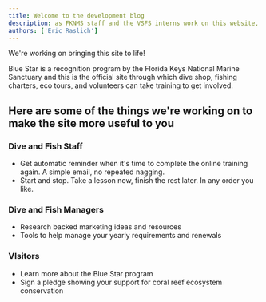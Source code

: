 ```yaml
---
title: Welcome to the development blog
description: as FKNMS staff and the VSFS interns work on this website, we're going to document the progress.
authors: ['Eric Raslich']
---
```

We're working on bringing this site to life!

Blue Star is a recognition program by the Florida Keys National Marine Sanctuary and this is the official site through which dive shop, fishing charters, eco tours, and volunteers can take training to get involved.

## Here are some of the things we're working on to make the site more useful to you

### Dive and Fish Staff
- Get automatic reminder when it's time to complete the online training again. A simple email, no repeated nagging.
- Start and stop. Take a lesson now, finish the rest later. In any order you like.

### Dive and Fish Managers
- Research backed marketing ideas and resources
- Tools to help manage your yearly requirements and renewals

### VIsitors
- Learn more about the Blue Star program
- Sign a pledge showing your support for coral reef ecosystem conservation